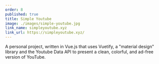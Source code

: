 ```yaml
---
order: 8
published: true
title: Simple Youtube
image: ./images/simple-youtube.jpg
link_name: simpleyoutube.xyz
link_url: https://simpleyoutube.xyz/
---
```


<p>
A personal project, written in Vue.js that uses Vuetify, a "material design" library and the Youtube Data API to present a clean, colorful, and ad-free version of YouTube.
</p>
